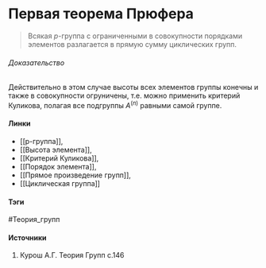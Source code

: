 # Первая теорема Прюфера
>Всякая $p$-группа с ограниченными в совокупности порядками элементов разлагается в прямую сумму циклических групп.

###### Доказательство
Действительно в этом случае высоты всех элементов группы конечны и также в совокупности огруничены, т.е. можно применить критерий Куликова, полагая все подгруппы $A^{(n)}$ равными самой группе.
#### Линки
- [[p-группа]],
- [[Высота элемента]],
- [[Критерий Куликова]],
- [[Порядок элемента]],
- [[Прямое произведение групп]],
- [[Циклическая группа]]
#### Тэги
 #Теория_групп 
#### Источники
 1. Курош А.Г. Теория Групп с.146